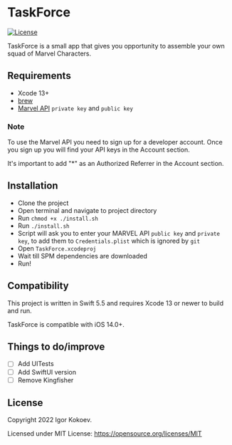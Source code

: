 # TaskForce

[![License](http://img.shields.io/badge/License-MIT-green.svg?style=flat)](https://github.com/igrrik/TaskForce/blob/master/LICENSE)

TaskForce is a small app that gives you opportunity to assemble your own squad of Marvel Characters.

## Requirements

* Xcode 13+
* [brew](https://brew.sh)
* [Marvel API](https://developer.marvel.com/) `private key` and `public key`

### Note

To use the Marvel API you need to sign up for a developer account. Once you sign up you will find your API keys in the Account section.

It's important to add "*" as an Authorized Referrer in the Account section.

## Installation

* Clone the project
* Open terminal and navigate to project directory
* Run `chmod +x ./install.sh`
* Run `./install.sh`
* Script will ask you to enter your MARVEL API `public key` and `private key`, to add them to `Credentials.plist` which is ignored by `git`
* Open `TaskForce.xcodeproj`
* Wait till SPM dependencies are downloaded
* Run!

## Compatibility

This project is written in Swift 5.5 and requires Xcode 13 or newer to build and run.

TaskForce is compatible with iOS 14.0+.

## Things to do/improve
  
- [ ] Add UITests
- [ ] Add SwiftUI version
- [ ] Remove Kingfisher

## License

Copyright 2022 Igor Kokoev.

Licensed under MIT License: https://opensource.org/licenses/MIT